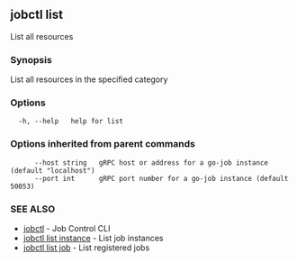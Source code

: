 ## jobctl list

List all resources

### Synopsis

List all resources in the specified category

### Options

```
  -h, --help   help for list
```

### Options inherited from parent commands

```
      --host string   gRPC host or address for a go-job instance (default "localhost")
      --port int      gRPC port number for a go-job instance (default 50053)
```

### SEE ALSO

* [jobctl](jobctl.md)	 - Job Control CLI
* [jobctl list instance](jobctl_list_instance.md)	 - List job instances
* [jobctl list job](jobctl_list_job.md)	 - List registered jobs

